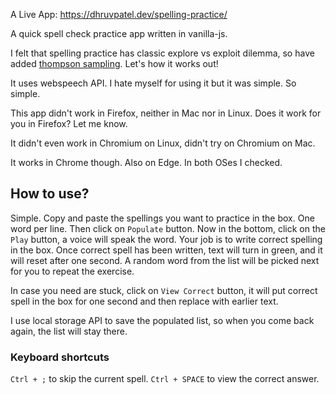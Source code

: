 A Live App: https://dhruvpatel.dev/spelling-practice/

A quick spell check practice app written in vanilla-js. 

I felt that spelling practice has classic explore vs exploit dilemma, so have added [thompson sampling](https://web.stanford.edu/~bvr/pubs/TS_Tutorial.pdf). Let's how it works out!
 
It uses webspeech API. I hate myself for using it but it was simple. So simple.

This app didn't work in Firefox, neither in Mac nor in Linux. Does it work for you in Firefox? Let me know.

It didn't even work in Chromium on Linux, didn't try on Chromium on Mac.

It works in Chrome though. Also on Edge. In both OSes I checked.

## How to use?

Simple. Copy and paste the spellings you want to practice in the box. One word per line. Then click on `Populate` button. Now in the bottom, click on the `Play` button, a voice will speak the word. Your job is to write correct spelling in the box. Once correct spell has been written, text will turn in green, and it will reset after one second. A random word from the list will be picked next for you to repeat the exercise.

In case you need are stuck, click on `View Correct` button, it will put correct spell in the box for one second and then replace with earlier text.

I use local storage API to save the populated list, so when you come back again, the list will stay there.

### Keyboard shortcuts

`Ctrl + ;` to skip the current spell. 
`Ctrl + SPACE` to view the correct answer. 